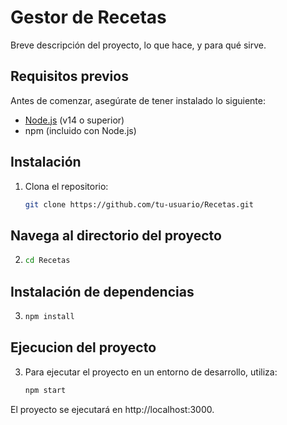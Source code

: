 # Gestor de Recetas

Breve descripción del proyecto, lo que hace, y para qué sirve.

## Requisitos previos

Antes de comenzar, asegúrate de tener instalado lo siguiente:

- [Node.js](https://nodejs.org/) (v14 o superior)
- npm (incluido con Node.js)

## Instalación

1. Clona el repositorio:
   ```bash
   git clone https://github.com/tu-usuario/Recetas.git

## Navega al directorio del proyecto

2.
    ```bash
    cd Recetas

## Instalación de dependencias

3. ```bash
   npm install

## Ejecucion del proyecto

3. Para ejecutar el proyecto en un entorno de desarrollo, utiliza:
    ```bash
   npm start
   
El proyecto se ejecutará en http://localhost:3000.